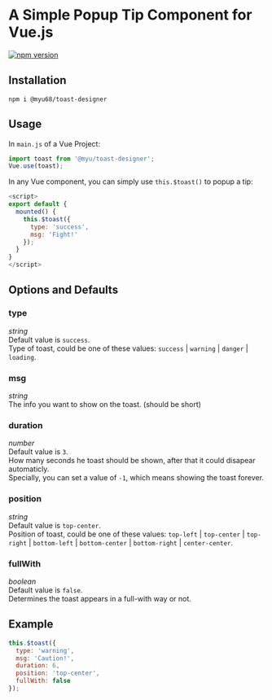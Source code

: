 # A Simple Popup Tip Component for Vue.js
[![npm version](https://www.npmjs.com/package/@myu68/toast-designer)]()

## Installation
```
npm i @myu68/toast-designer
```

## Usage
In `main.js` of a Vue Project:
```javascript
import toast from '@myu/toast-designer';
Vue.use(toast);
```

In any Vue component, you can simply use `this.$toast()` to popup a tip:
```javascript
<script>
export default {
  mounted() {
    this.$toast({
      type: 'success',
      msg: 'Fight!'
    });
  }
}
</script>
```

## Options and Defaults
### type
*string*  
Default value is `success`.  
Type of toast, could be one of these values: `success` | `warning` | `danger` | `loading`.

### msg
*string*  
The info you want to show on the toast. (should be short)

### duration
*number*  
Default value is `3`.  
How many seconds he toast should be shown, after that it could disapear automaticly.  
Specially, you can set a value of `-1`, which means showing the toast forever.

### position
*string*  
Default value is `top-center`.  
Position of toast, could be one of these values: `top-left` | `top-center` | `top-right` | `bottom-left` | `bottom-center` | `bottom-right` | `center-center`.

### fullWith
*boolean*  
Default value is `false`.  
Determines the toast appears in a full-with way or not.


## Example
```javascript
this.$toast({
  type: 'warning',
  msg: 'Caution!',
  duration: 6,
  position: 'top-center',
  fullWith: false
});
```
